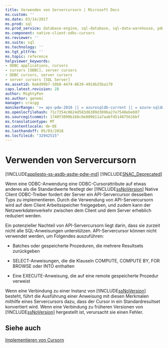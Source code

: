 ```yaml
---
title: Verwenden von Servercursorn | Microsoft Docs
ms.custom: ''
ms.date: 03/14/2017
ms.prod: sql
ms.prod_service: database-engine, sql-database, sql-data-warehouse, pdw
ms.component: native-client-odbc-cursors
ms.reviewer: ''
ms.suite: sql
ms.technology: ''
ms.tgt_pltfrm: ''
ms.topic: reference
helpviewer_keywords:
- ODBC applications, cursors
- cursors [ODBC], server cursors
- ODBC cursors, server cursors
- server cursors [SQL Server]
ms.assetid: 8a6d99b7-10b8-4474-8639-4914b25ba170
caps.latest.revision: 28
author: MightyPen
ms.author: genemi
manager: craigg
monikerRange: '>= aps-pdw-2016 || = azuresqldb-current || = azure-sqldw-latest || >= sql-server-2016 || = sqlallproducts-allversions'
ms.openlocfilehash: 71c7354c0624d583d6389d3896a27e7548ebeb07
ms.sourcegitcommit: 1740f3090b168c0e809611a7aa6fd514075616bf
ms.translationtype: MT
ms.contentlocale: de-DE
ms.lasthandoff: 05/03/2018
ms.locfileid: "32942515"
---
```

# <a name="using-server-cursors"></a>Verwenden von Servercursorn
[!INCLUDE[appliesto-ss-asdb-asdw-pdw-md](../../../includes/appliesto-ss-asdb-asdw-pdw-md.md)]
[!INCLUDE[SNAC_Deprecated](../../../includes/snac-deprecated.md)]

  Wenn eine ODBC-Anwendung eine ODBC-Cursorattribute auf etwas anderes als die Standardwerte festlegt der [!INCLUDE[ssNoVersion](../../../includes/ssnoversion-md.md)] Native Client ODBC-Treiber fordert der Server ein API-Servercursor desselben Typs zu implementieren. Durch die Verwendung von API-Servercursorn wird auf dem Client Arbeitsspeicher freigegeben, und zudem kann der Netzwerkdatenverkehr zwischen dem Client und dem Server erheblich reduziert werden.  
  
 Ein potenzieller Nachteil von API-Servercursorn liegt darin, dass sie zurzeit nicht alle SQL-Anweisungen unterstützen. API-Servercursor können nicht verwendet werden, um Folgendes auszuführen:  
  
-   Batches oder gespeicherte Prozeduren, die mehrere Resultsets zurückgeben  
  
-   SELECT-Anweisungen, die die Klauseln COMPUTE, COMPUTE BY, FOR BROWSE oder INTO enthalten  
  
-   Eine EXECUTE-Anweisung, die auf eine remote gespeicherte Prozedur verweist  
  
 Wenn eine Verbindung zu einer Instanz von [!INCLUDE[ssNoVersion](../../../includes/ssnoversion-md.md)] besteht, führt die Ausführung einer Anweisung mit diesen Merkmalen mithilfe eines Servercursors dazu, dass der Cursor in ein Standardresultset konvertiert wird. Wenn eine Verbindung zu früheren Versionen von [!INCLUDE[ssNoVersion](../../../includes/ssnoversion-md.md)] hergestellt ist, verursacht sie einen Fehler.  
  
## <a name="see-also"></a>Siehe auch  
 [Implementieren von Cursorn](../../../relational-databases/native-client-odbc-cursors/implementation/how-cursors-are-implemented.md)  
  
  
